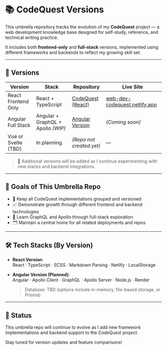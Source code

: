 # 📚 CodeQuest Versions

This umbrella repository tracks the evolution of my **CodeQuest** project — a web development knowledge base designed for self-study, reference, and technical writing practice.

It includes both **frontend-only** and **full-stack** versions, implemented using different frameworks and backends to reflect my growing skill set.

---

## 🚀 Versions

| Version | Stack | Repository | Live Site |
|----------------------|-------------------------------|----------------------------------------------------|-------------------------------------|
| React Frontend Only  | React + TypeScript | [CodeQuest (React)](https://github.com/JHebenstreit48/CodeQuest) | [web-dev-codequest.netlify.app](https://web-dev-codequest.netlify.app) |
| Angular Full Stack   | Angular + GraphQL + Apollo _(WIP)_ | [Angular Version](https://github.com/JHebenstreit48/CodeQuest-Angular) | _(Coming soon)_                     |
| Vue or Svelte (TBD)  | In planning | _(Repo not created yet)_ | — |

> 📌 Additional versions will be added as I continue experimenting with new stacks and backend integrations.

---

## 🎯 Goals of This Umbrella Repo

- 🧩 Keep all CodeQuest implementations grouped and versioned
- 📈 Demonstrate growth through different frontend and backend technologies
- 🧪 Learn GraphQL and Apollo through full-stack exploration
- 🗂️ Maintain a central home for all related deployments and repos

---

## 🛠️ Tech Stacks (By Version)

- **React Version**:  
  React · TypeScript · SCSS · Markdown Parsing · Netlify · LocalStorage

- **Angular Version (Planned)**:  
  Angular · Apollo Client · GraphQL · Apollo Server · Node.js · Render  
  > Database: TBD (options include in-memory, file-based storage, or Prisma)

---

## 🔄 Status

This umbrella repo will continue to evolve as I add new framework implementations and backend support to the CodeQuest project.

Stay tuned for version updates and feature comparisons!

